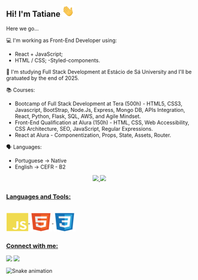 <h2>Hi! I'm Tatiane <img height="32" src="https://github.com/itsalle/itsalle/raw/main/images/Hi.gif"></h2>

Here we go...

💻 I'm working as Front-End Developer using:
 - React + JavaScript;
 - HTML / CSS;
 -Styled-components.

📖 I'm studying Full Stack Development at Estácio de Sá University and I'll be gratuated by the end of 2025.

📚 Courses:
 - Bootcamp of Full Stack Development at Tera (500h) - HTML5, CSS3, Javascript, BootStrap, Node.Js, Express, Mongo DB, APIs Integration, React, Python, Flask, SQL, AWS, and Agile Mindset.
 - Front-End Qualification at Alura (150h) - HTML, CSS, Web Accessibility, CSS Architecture, SEO, JavaScript, Regular Expressions.
 - React at Alura - Componentization, Props, State, Assets, Router.

🗣️ Languages:
 - Portuguese → Native
 - English → CEFR - B2


<div align="center">
  <a href="https://github.com/tatientler">
  <img height="150em" src="https://github-readme-stats.vercel.app/api?username=tatientler&show_icons=true&theme=dracula&include_all_commits=true&count_private=true"/>
  <img height="150em" src="https://github-readme-stats.vercel.app/api/top-langs/?username=tatientler&layout=compact&langs_count=7&theme=dracula"/>
</div>
  
  ##
  
  <h3>Languages and Tools:</h3>

<div style="display: inline_block"><br>
  <a href="https://developer.mozilla.org/en-US/docs/Web/JavaScript" target="_blank"><img align="center" alt="Js" height="50" width="60" src="https://raw.githubusercontent.com/devicons/devicon/master/icons/javascript/javascript-plain.svg">
  <a href="https://www.w3schools.com/html/html_intro.asp" target="_blank"><img align="center" alt="HTML" height="50" width="60" src="https://raw.githubusercontent.com/devicons/devicon/master/icons/html5/html5-original.svg">
  <a href="https://www.w3schools.com/html/html_css.asp" target="_blank"><img align="center" alt="CSS" height="50" width="60" src="https://raw.githubusercontent.com/devicons/devicon/master/icons/css3/css3-original.svg">
</div>
  
  ##
  
  <h3>Connect with me:</h3>
  
<div> 
  <a href = "mailto:tatiane.entler@gmail.com"><img src="https://img.shields.io/badge/-Gmail-%23333?style=for-the-badge&logo=gmail&logoColor=white" target="_blank"></a>
  <a href="https://www.linkedin.com/in/tatiane-camargo-entler-52588365/" target="_blank"><img src="https://img.shields.io/badge/-LinkedIn-%230077B5?style=for-the-badge&logo=linkedin&logoColor=white" target="_blank"></a>
  
  ![Snake animation](https://github.com/tatientler/tatientler/blob/output/github-contribution-grid-snake.svg)
  
</div>
